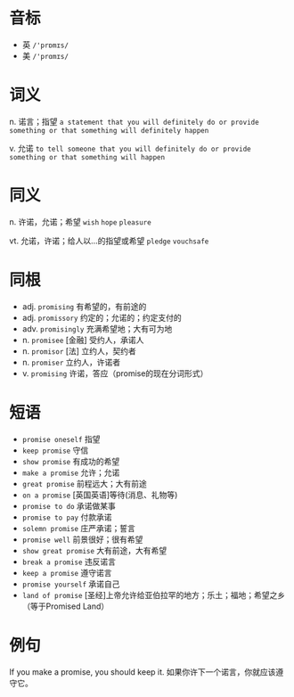 # 音标

- 英 `/'prɒmɪs/`
- 美 `/'prɑmɪs/`

# 词义

n. 诺言；指望
`a statement that you will definitely do or provide something or that something will definitely happen`

v. 允诺
`to tell someone that you will definitely do or provide something or that something will happen`

# 同义

n. 许诺，允诺；希望
`wish` `hope` `pleasure`

vt. 允诺，许诺；给人以…的指望或希望
`pledge` `vouchsafe`

# 同根

- adj. `promising` 有希望的，有前途的
- adj. `promissory` 约定的；允诺的；约定支付的
- adv. `promisingly` 充满希望地；大有可为地
- n. `promisee` [金融] 受约人，承诺人
- n. `promisor` [法] 立约人，契约者
- n. `promiser` 立约人，许诺者
- v. `promising` 许诺，答应（promise的现在分词形式）

# 短语

- `promise oneself` 指望
- `keep promise` 守信
- `show promise` 有成功的希望
- `make a promise` 允许；允诺
- `great promise` 前程远大；大有前途
- `on a promise` [英国英语]等待(消息、礼物等)
- `promise to do` 承诺做某事
- `promise to pay` 付款承诺
- `solemn promise` 庄严承诺；誓言
- `promise well` 前景很好；很有希望
- `show great promise` 大有前途，大有希望
- `break a promise` 违反诺言
- `keep a promise` 遵守诺言
- `promise yourself` 承诺自己
- `land of promise` [圣经]上帝允许给亚伯拉罕的地方；乐土；福地；希望之乡（等于Promised Land）

# 例句

If you make a promise, you should keep it.
如果你许下一个诺言，你就应该遵守它。


